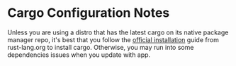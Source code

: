 # Cargo Configuration Notes

Unless you are using a distro that has the latest cargo on its native package manager repo, it's best that you follow the [official installation](https://doc.rust-lang.org/stable/cargo/getting-started/installation.html) guide from rust-lang.org to install cargo. Otherwise, you may run into some dependencies issues when you update with app.

